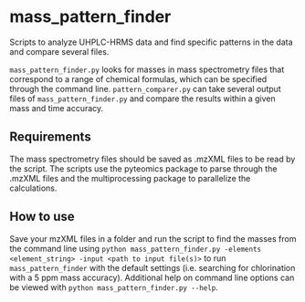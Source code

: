 # mass_pattern_finder
Scripts to analyze UHPLC-HRMS data and find specific patterns in the data and compare several files.

`mass_pattern_finder.py` looks for masses in mass spectrometry files that correspond to a range of chemical formulas, which can be specified through the command line.
`pattern_comparer.py` can take several output files of `mass_pattern_finder.py` and compare the results within a given mass and time accuracy.

## Requirements
The mass spectrometry files should be saved as .mzXML files to be read by the script. The scripts use the pyteomics package to parse through the .mzXML files and the multiprocessing package to parallelize the calculations.

## How to use
Save your mzXML files in a folder and run the script to find the masses  from the command line using `python mass_pattern_finder.py -elements <element_string> -input <path to input file(s)>` to run `mass_pattern_finder` with the default settings (i.e. searching for chlorination with a 5 ppm mass accuracy). Additional help on command line options can be viewed with `python mass_pattern_finder.py --help`.

